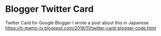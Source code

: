 # Blogger Twitter Card
Twitter Card for Google Blogger
I wrote a post about this in Japanese https://it-memo-tv.blogspot.com/2019/11/twitter-card-blogger-code.html
